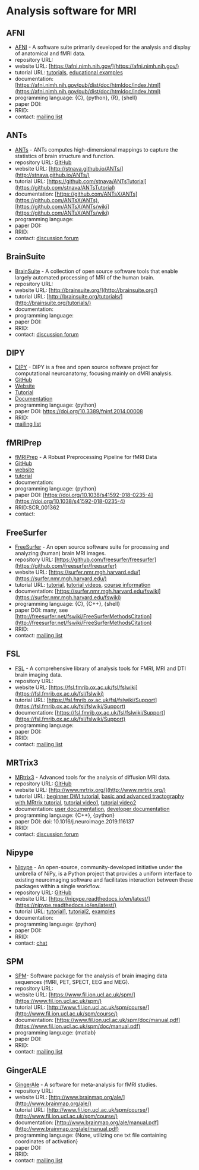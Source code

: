 # Analysis software for MRI

## AFNI

-   [AFNI](https://afni.nimh.nih.gov/) -   A software suite primarily developed for the analysis and display of anatomical and fMRI data.
-   repository URL:
-   website URL: [https://afni.nimh.nih.gov/](https://afni.nimh.nih.gov/)
-   tutorial URL: [tutorials](https://afni.nimh.nih.gov/pub/dist/doc/htmldoc/tutorials/main_toc.html), [educational examples](https://afni.nimh.nih.gov/pub/dist/doc/htmldoc/educational/main_toc.html)
-   documentation: [https://afni.nimh.nih.gov/pub/dist/doc/htmldoc/index.html](https://afni.nimh.nih.gov/pub/dist/doc/htmldoc/index.html)
-   programming language: {C}, {python}, {R}, {shell}
-   paper DOI:
-   RRID:
-   contact: [mailing list](https://afni.nimh.nih.gov/afni/community/board/list.php?1)

## ANTs
-   [ANTs](http://stnava.github.io/ANTs/) -   ANTs computes high-dimensional mappings to capture the statistics of brain structure and function.
-   repository URL: [GitHub](https://github.com/ANTsX/ANTs)
-   website URL: [http://stnava.github.io/ANTs/](http://stnava.github.io/ANTs/)
-   tutorial URL: [https://github.com/stnava/ANTsTutorial](https://github.com/stnava/ANTsTutorial)
-   documentation: [https://github.com/ANTsX/ANTs](https://github.com/ANTsX/ANTs), [https://github.com/ANTsX/ANTs/wiki](https://github.com/ANTsX/ANTs/wiki)
-   programming language:
-   paper DOI:
-   RRID:
-   contact: [discussion forum](https://sourceforge.net/p/advants/discussion/)

## BrainSuite

-   [BrainSuite](http://brainsuite.org/) -    A collection of open source software tools that enable largely automated processing of MRI of the human brain.
-   repository URL:
-   website URL: [http://brainsuite.org/](http://brainsuite.org/)
-   tutorial URL: [http://brainsuite.org/tutorials/](http://brainsuite.org/tutorials/)
-   documentation:
-   programming language:
-   paper DOI:
-   RRID:
-   contact: [discussion forum](http://forums.brainsuite.org/)

## DIPY

-   [DIPY](https://dipy.org/) -   DIPY is a free and open source software project for computational neuroanatomy, focusing mainly on dMRI analysis.
-   [GitHub](https://github.com/dipy/dipy)
-   [Website](https://dipy.org/)
-   [Tutorial](https://dipy.org/tutorials/)
-   [Documentation](https://dipy.org/documentation/1.1.1./documentation/)
-   programming language: {python}
-   paper DOI: https://doi.org/10.3389/fninf.2014.00008
-   RRID:
-   [mailing list](https://mail.python.org/mailman/listinfo/neuroimaging)

## fMRIPrep

-   [fMRIPrep](https://fmriprep.readthedocs.io/en/stable/) -   A Robust Preprocessing Pipeline for fMRI Data
-   [GitHub](https://github.com/poldracklab/fmriprep)
-   [website](https://fmriprep.readthedocs.io/en/stable/)
-   [tutorial](http://reproducibility.stanford.edu/fmriprep-tutorial-running-the-docker-image/)
-   documentation:
-   programming language: {python}
-   paper DOI: [https://doi.org/10.1038/s41592-018-0235-4](https://doi.org/10.1038/s41592-018-0235-4)
-   RRID:SCR_001362
-   contact:

## FreeSurfer

-   [FreeSurfer](https://surfer.nmr.mgh.harvard.edu/) - An open source software suite for processing and analyzing (human) brain MRI images.
-   repository URL: [https://github.com/freesurfer/freesurfer](https://github.com/freesurfer/freesurfer)
-   website URL: [https://surfer.nmr.mgh.harvard.edu/](https://surfer.nmr.mgh.harvard.edu/)
-   tutorial URL: [tutorial](https://surfer.nmr.mgh.harvard.edu/fswiki/Tutorials), [tutorial videos](https://surfer.nmr.mgh.harvard.edu/fswiki/CourseDescription), [course information](https://www.youtube.com/channel/UCruQerP8aa-gYttXkAcyveA)
-   documentation: [https://surfer.nmr.mgh.harvard.edu/fswiki](https://surfer.nmr.mgh.harvard.edu/fswiki)
-   programming language: {C}, {C++}, {shell}
-   paper DOI: many, see [http://freesurfer.net/fswiki/FreeSurferMethodsCitation](http://freesurfer.net/fswiki/FreeSurferMethodsCitation)
-   RRID:
-   contact: [mailing list](https://surfer.nmr.mgh.harvard.edu/fswiki/FreeSurferSupport)

## FSL

-   [FSL](https://fsl.fmrib.ox.ac.uk/fsl/fslwiki) -   A comprehensive library of analysis tools for FMRI, MRI and DTI brain imaging data.
-   repository URL:
-   website URL: [https://fsl.fmrib.ox.ac.uk/fsl/fslwiki](https://fsl.fmrib.ox.ac.uk/fsl/fslwiki)
-   tutorial URL: [https://fsl.fmrib.ox.ac.uk/fsl/fslwiki/Support](https://fsl.fmrib.ox.ac.uk/fsl/fslwiki/Support)
-   documentation: [https://fsl.fmrib.ox.ac.uk/fsl/fslwiki/Support](https://fsl.fmrib.ox.ac.uk/fsl/fslwiki/Support)
-   programming language:
-   paper DOI:
-   RRID:
-   contact: [mailing list](https://www.jiscmail.ac.uk/cgi-bin/webadmin?A0=fsl)

## MRTrix3
-   [MRtrix3](http://www.mrtrix.org/) -   Advanced tools for the analysis of diffusion MRI data.
-   repository URL: [GitHub](https://github.com/MRtrix3)
-   website URL: [http://www.mrtrix.org/](http://www.mrtrix.org/)
-   tutorial URL: [beginner DWI tutorial](https://mrtrix.readthedocs.io/en/latest/getting_started/beginner_dwi_tutorial.html), [basic and advanced tractography with MRtrix tutorial](https://osf.io/fkyht/), [tutorial video1](https://osf.io/fkyht/), [tutorial video2](https://www.youtube.com/watch?v=lQWucXuAXR8)
-   documentation: [user documentation](https://mrtrix.readthedocs.io/en/latest/), [developer documentation](http://www.mrtrix.org/developer-documentation/)
-   programming language: {C++}, {python}
-   paper DOI: doi: 10.1016/j.neuroimage.2019.116137
-   RRID:
-   contact: [discussion forum](https://community.mrtrix.org/)

## Nipype

-   [Nipype](https://nipype.readthedocs.io/en/latest/) -   An open-source, community-developed initiative under the umbrella of NiPy, is a Python project that provides a uniform interface to existing neuroimaging software and facilitates interaction between these packages within a single workflow.
-   repository URL: [GitHub](https://github.com/nipy/nipype)
-   website URL: [https://nipype.readthedocs.io/en/latest/](https://nipype.readthedocs.io/en/latest/)
-   tutorial URL: [tutorial1](https://nipype.readthedocs.io/en/0.11.0/users/pipeline_tutorial.html), [tutorial2](https://miykael.github.io/nipype_tutorial/), [examples](https://nipype.readthedocs.io/en/latest/examples.html)
-   documentation:
-   programming language: {python}
-   paper DOI:
-   RRID:
-   contact: [chat](https://gitter.im/nipy/nipype)

## SPM

-   [SPM](https://www.fil.ion.ucl.ac.uk/spm/)-   Software package for the analysis of brain imaging data sequences (fMRI, PET, SPECT, EEG and MEG).
-   repository URL:
-   website URL: [https://www.fil.ion.ucl.ac.uk/spm/](https://www.fil.ion.ucl.ac.uk/spm/)
-   tutorial URL: [http://www.fil.ion.ucl.ac.uk/spm/course/](http://www.fil.ion.ucl.ac.uk/spm/course/)
-   documentation: [https://www.fil.ion.ucl.ac.uk/spm/doc/manual.pdf](https://www.fil.ion.ucl.ac.uk/spm/doc/manual.pdf)
-   programming language: {matlab}
-   paper DOI:
-   RRID:
-   contact: [mailing list](https://www.fil.ion.ucl.ac.uk/spm/support/)

## 	GingerALE
-   [GingerAle](http://www.brainmap.org/ale/) -   A software for meta-analysis for fMRI studies.
-   repository URL:
-   website URL: [http://www.brainmap.org/ale/](http://www.brainmap.org/ale/)
-   tutorial URL: [http://www.fil.ion.ucl.ac.uk/spm/course/](http://www.fil.ion.ucl.ac.uk/spm/course/)
-   documentation: [http://www.brainmap.org/ale/manual.pdf](http://www.brainmap.org/ale/manual.pdf)
-   programming language: {None, utilizing one txt file containing coordinates of activation}
-   paper DOI:
-   RRID:
-   contact: [mailing list](http://www.brainmap.org/forum/)
